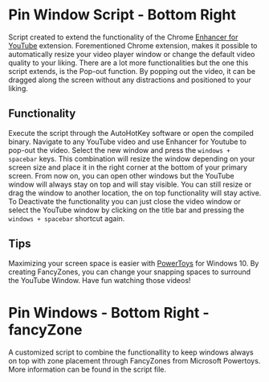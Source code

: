 # Pin Window Script - Bottom Right

Script created to extend the functionality of the Chrome [Enhancer for YouTube](https://chrome.google.com/webstore/detail/enhancer-for-youtube/ponfpcnoihfmfllpaingbgckeeldkhle) extension. Forementioned Chrome extension, makes it possible to automatically resize your video player window or change the default video quality to your liking. There are a lot more functionalities but the one this script extends, is the Pop-out function. By popping out the video, it can be dragged along the screen without any distractions and positioned to your liking. 

## Functionality

Execute the script through the AutoHotKey software or open the compiled binary. Navigate to any YouTube video and use Enhancer for Youtube to pop-out the video. Select the new window and press the `windows + spacebar` keys. This combination will resize the window depending on your screen size and place it in the right corner at the bottom of your primary screen. From now on, you can open other windows but the YouTube window will always stay on top and will stay visible. You can still resize or drag the window to another location, the on top functionality will stay active. To Deactivate the functionality you can just close the video window or select the YouTube window by clicking on the title bar and pressing the `windows + spacebar` shortcut again.

## Tips

Maximizing your screen space is easier with [PowerToys](https://github.com/microsoft/PowerToys/releases) for Windows 10. By creating FancyZones, you can change your snapping spaces to surround the YouTube Window. Have fun watching those videos!

# Pin Windows - Bottom Right - fancyZone

A customized script to combine the functionallity to keep windows always on top with zone placement through FancyZones from Microsoft Powertoys. More information can be found in the script file.